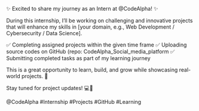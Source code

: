 ✨ Excited to share my journey as an Intern at @CodeAlpha! ✨

During this internship, I’ll be working on challenging and innovative projects that will enhance my skills in [your domain, e.g., Web Development / Cybersecurity / Data Science].

✅ Completing assigned projects within the given time frame
✅ Uploading source codes on GitHub (repo: CodeAlpha_Social_media_platform
✅ Submitting completed tasks as part of my learning journey

This is a great opportunity to learn, build, and grow while showcasing real-world projects. 🚀

Stay tuned for project updates! 💻📂

@CodeAlpha #Internship #Projects #GitHub #Learning
